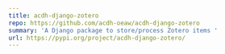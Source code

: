 ```yaml
---
title: acdh-django-zotero
repo: https://github.com/acdh-oeaw/acdh-django-zotero
summary: 'A Django package to store/process Zotero items '
url: https://pypi.org/project/acdh-django-zotero/
---
```

